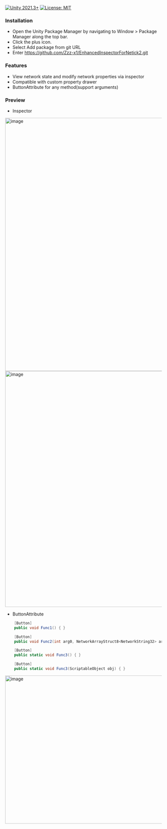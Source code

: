 [![Unity 2021.3+](https://img.shields.io/badge/unity-2021.3%2B-blue.svg)](https://unity3d.com/get-unity/download)
[![License: MIT](https://img.shields.io/badge/License-MIT-brightgreen.svg)](https://github.com/Zzz-x1/EnhancedInspectorForNetick2/blob/main/LICENSE)

### Installation
- Open the Unity Package Manager by navigating to Window > Package Manager along the top bar.
- Click the plus icon.
- Select Add package from git URL
- Enter https://github.com/Zzz-x1/EnhancedInspectorForNetick2.git
### Features
- View network state and modify network properties via inspector
- Compatible with custom property drawer
- ButtonAttribute for any method(support arguments)
### Preview
- Inspector
<img width="573" height="812" alt="image" src="https://github.com/user-attachments/assets/f3931831-9c30-49e2-ac18-7d9c62f7bf4d" />
<img width="508" height="757" alt="image" src="https://github.com/user-attachments/assets/61bc329a-ba6f-40de-b815-4cf2bb7d5061" />


- ButtonAttribute
```C#
    [Button]
    public void Func1() { }

    [Button]
    public void Func2(int arg0, NetworkArrayStruct8<NetworkString32> arg1) { }

    [Button]
    public static void Func3() { }

    [Button]
    public static void Func3(ScriptableObject obj) { }
```

<img width="583" height="475" alt="image" src="https://github.com/user-attachments/assets/8dcff913-f4f0-4c2b-9764-65b4708d7ba8" />


